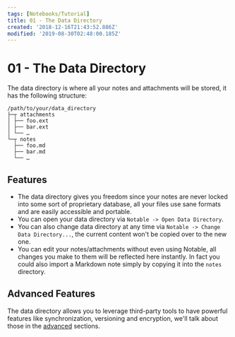 ```yaml
---
tags: [Notebooks/Tutorial]
title: 01 - The Data Directory
created: '2018-12-16T21:43:52.886Z'
modified: '2019-08-30T02:48:00.185Z'
---
```


# 01 - The Data Directory

The data directory is where all your notes and attachments will be stored, it has the following structure:

```
/path/to/your/data_directory
├─┬ attachments
│ ├── foo.ext
│ ├── bar.ext
│ └── …
└─┬ notes
  ├── foo.md
  ├── bar.md
  └── …
```

## Features

- The data directory gives you freedom since your notes are never locked into some sort of proprietary database, all your files use sane formats and are easily accessible and portable.
- You can open your data directory via `Notable -> Open Data Directory`.
- You can also change data directory at any time via `Notable -> Change Data Directory...`, the current content won't be copied over to the new one.
- You can edit your notes/attachments without even using Notable, all changes you make to them will be reflected here instantly. In fact you could also import a Markdown note simply by copying it into the `notes` directory.

## Advanced Features

The data directory allows you to leverage third-party tools to have powerful features like synchronization, versioning and encryption, we'll talk about those in the [advanced](@tag/Advanced) sections.
